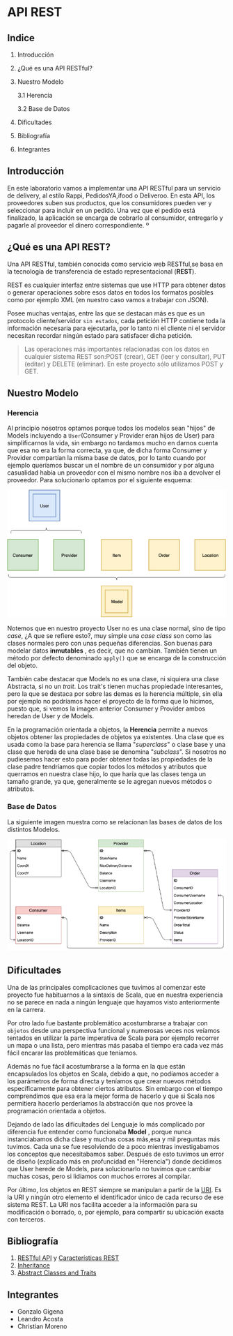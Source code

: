 # API REST

## Indice 

1. Introducción
2. ¿Qué es una API RESTful? 
3. Nuestro Modelo 

    3.1 Herencia
    
    3.2 Base de Datos

4. Dificultades
5. Bibliografía 
6. Integrantes 

## Introducción 

En este laboratorio vamos a implementar una API RESTful para un servicio de delivery, al estilo Rappi, PedidosYA,ifood o Deliveroo. En esta API, los proveedores suben sus productos, que los consumidores pueden ver y seleccionar para incluir en un pedido. Una vez que el pedido está finalizado, la aplicación se encarga de cobrarlo al consumidor, entregarlo y pagarle al proveedor el dinero correspondiente.
º

## ¿Qué es una API REST?
Una API RESTful, también conocida como servicio web RESTful,se basa en la tecnología de transferencia de estado representacional (**REST**). 

REST es cualquier interfaz entre sistemas que use HTTP para obtener datos o generar operaciones sobre esos datos en todos los formatos posibles como por ejemplo XML (en nuestro caso vamos a trabajar con JSON).

Posee muchas ventajas, entre las que se destacan más es que es un protocolo cliente/servidor ``sin estados``, cada petición HTTP contiene toda la información necesaria para ejecutarla, por lo tanto ni el cliente ni el servidor necesitan recordar ningún estado para satisfacer dicha petición.

>Las operaciones más importantes relacionadas con los datos en cualquier sistema REST son:POST (crear), GET (leer y consultar), PUT (editar) y DELETE (eliminar). En este proyecto sólo utilizamos POST y GET.

## Nuestro Modelo

### Herencia 

Al principio nosotros optamos porque todos los modelos sean "hijos" de Models incluyendo a ``User``(Consumer y Provider eran hijos de User) para simplificarnos la vida, sin embargo no tardamos mucho en darnos cuenta que esa no era la forma correcta, ya que, de dicha forma Consumer y Provider compartían la misma base de datos, por lo tanto cuando por ejemplo queríamos buscar un el nombre de un consumidor y por alguna casualidad había un proveedor con el mismo nombre nos iba a devolver el proveedor. Para solucionarlo optamos por el siguiente esquema:

![database](diagrams/herencia.png)

Notemos que en nuestro proyecto User no es una clase normal, sino de tipo *case*, ¿A que se refiere esto?, muy simple una *case class* son como las clases normales pero con unas pequeñas diferencias. Son buenas para modelar datos **inmutables** , es decir, que no cambian. También tienen un método por defecto denominado  ``apply()`` que se encarga de la construcción del objeto.

También cabe destacar que Models no es una clase, ni siquiera una clase Abstracta, si no un *trait*. Los  trait's tienen muchas propiedade interesantes, pero la que se destaca por sobre las demas es la herencia múltiple, sin ella por ejemplo no podríamos hacer el proyecto de la forma que lo hicimos, puesto que, si vemos la imagen anterior Consumer y Provider ambos heredan de User y de Models.

En la programación orientada a objetos, la **Herencia** permite a nuevos objetos obtener las propiedades de objetos ya existentes. Una clase que es usada como la base para herencia se llama "*superclass*" o clase base y una clase que hereda de una clase base se denomina "*subclass*". Si nosotros no pudiesemos hacer esto para poder obtener todas las propiedades de la clase padre tendríamos que copiar todos los métodos y atributos que querramos en nuestra clase hijo, lo que haría que las clases tenga un tamaño grande, ya que, generalmente se le agregan nuevos métodos o atributos.

### Base de Datos

La siguiente imagen muestra como se relacionan las bases de datos de los distintos Modelos.

![database](diagrams/database.png)

## Dificultades 

Una de las principales complicaciones que tuvimos al comenzar este proyecto fue habituarnos a la sintaxis de Scala, que en nuestra experiencia no se parece en nada a ningún lenguaje que hayamos visto anteriormente en la carrera.

Por otro lado fue bastante problemático acostumbrarse a trabajar con ``objetos`` desde una perspectiva funcional y numerosas veces nos veíamos tentados en utilizar la parte imperativa de Scala para por ejemplo recorrer un mapa o una lista, pero mientras más pasaba el tiempo era cada vez más fácil encarar las problemáticas que teníamos.

Además no fue fácil acostumbrarse a la forma en la que están encapsulados los objetos en Scala, debido a que, no podíamos acceder a los parámetros de forma directa y teníamos que crear nuevos métodos específicamente para obtener ciertos atributos. Sin embargo con el tiempo comprendimos que esa era la mejor forma de hacerlo y que si Scala nos permitiera hacerlo perderíamos la abstracción que nos provee la programación orientada a objetos.

Dejando de lado las dificultades del Lenguaje lo más complicado por diferencia fue entender como funcionaba **Model** , porque nunca instanciabamos dicha clase y muchas cosas más,esa y mil preguntas más tuvimos. Cada una se fue resolviendo de a poco mientras investigabamos los conceptos que necesitabamos saber. Después de esto tuvimos un error de diseño (explicado más en profuncidad en "Herencia") donde decidimos que User herede de Models, para solucionarlo no tuvimos que cambiar muchas cosas, pero si lidiamos con muchos errores al compilar.

Por último, los objetos en REST siempre se manipulan a partir de la [URI](https://stackoverflow.com/questions/176264/what-is-the-difference-between-a-uri-a-url-and-a-urn). Es la URI y ningún otro elemento el identificador único de cada recurso de ese sistema REST. La URI nos facilita acceder a la información para su modificación o borrado, o, por ejemplo, para compartir su ubicación exacta con terceros.  


## Bibliografía 

1. [RESTful API](https://searchmicroservices.techtarget.com/definition/RESTful-API)  y  [Características REST](https://bbvaopen4u.com/es/actualidad/api-rest-que-es-y-cuales-son-sus-ventajas-en-el-desarrollo-de-proyectos)
2. [Inheritance](https://www.adobe.com/devnet/actionscript/learning/oop-concepts/inheritance.html)
3. [Abstract Classes and Traits](https://www.geeksforgeeks.org/difference-between-traits-and-abstract-classes-in-scala/)

## Integrantes 
* Gonzalo Gigena 
* Leandro Acosta 
* Christian Moreno
